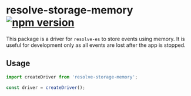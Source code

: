 # **resolve-storage-memory** [![npm version](https://badge.fury.io/js/resolve-storage-memory.svg)](https://badge.fury.io/js/resolve-storage-memory)

This package is a driver for `resolve-es` to store events using memory. It is useful for development only as all events are lost after the app is stopped.

## Usage

```js
import createDriver from 'resolve-storage-memory';

const driver = createDriver();
```
